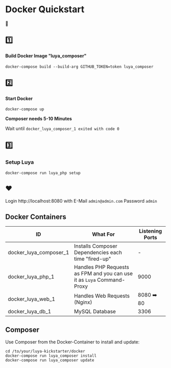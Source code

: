# Docker Quickstart
:rocket:

## :one:
#### Build Docker Image "luya_composer"

```
docker-compose build --build-arg GITHUB_TOKEN=token luya_composer
```

## :two:
#### Start Docker

```
docker-compose up
```

**Composer needs 5-10 Minutes**  

Wait until `docker_luya_composer_1 exited with code 0`

## :three:

### Setup Luya

```
docker-compose run luya_php setup
```


## :heart:

Login http://localhost:8080 with E-Mail `admin@admin.com` Password `admin`


## Docker Containers

| ID | What For | Listening Ports |
| --- | --- | --- |
| docker_luya_composer_1 | Installs Composer Dependencies each time "fired-up" | - |
| docker_luya_php_1 | Handles PHP Requests as FPM and you can use it as `Luya` Command-Proxy | 9000 |
| docker_luya_web_1 | Handles Web Requests (Nginx) | 8080 :arrow_right: 80 |
| docker_luya_db_1 | MySQL Database | 3306 |

## Composer

Use Composer from the Docker-Container to install and update:

```
cd /to/your/luya-kickstarter/docker
docker-compose run luya_composer install
docker-compose run luya_composer update
```
